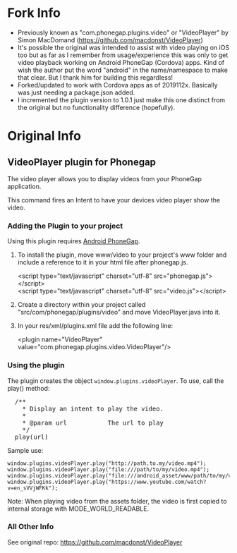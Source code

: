 # Fork Info
* Previously known as "com.phonegap.plugins.video" or "VideoPlayer" by Simon MacDomand (https://github.com/macdonst/VideoPlayer)
* It's possible the original was intended to assist with video playing on iOS too but as far as I remember from usage/experience this was only to get video playback working on Android PhoneGap (Cordova) apps. Kind of wish the author put the word "android" in the name/namespace to make that clear. But I thank him for building this regardless!
* Forked/updated to work with Cordova apps as of 2019112x. Basically was just needing a package.json added.
* I incremented the plugin version to 1.0.1 just make this one distinct from the original but no functionality difference (hopefully).

# Original Info 

## VideoPlayer plugin for Phonegap #

The video player allows you to display videos from your PhoneGap application.

This command fires an Intent to have your devices video player show the video.

### Adding the Plugin to your project ##

Using this plugin requires [Android PhoneGap](https://github.com/apache/incubator-cordova-android).

1. To install the plugin, move www/video to your project's www folder and include a reference to it in your html file after phonegap.js.

    &lt;script type="text/javascript" charset="utf-8" src="phonegap.js"&gt;&lt;/script&gt;<br/>
    &lt;script type="text/javascript" charset="utf-8" src="video.js"&gt;&lt;/script&gt;
    
2. Create a directory within your project called "src/com/phonegap/plugins/video" and move VideoPlayer.java into it.

3. In your res/xml/plugins.xml file add the following line:

    &lt;plugin name="VideoPlayer" value="com.phonegap.plugins.video.VideoPlayer"/&gt;

### Using the plugin ##

The plugin creates the object `window.plugins.videoPlayer`.  To use, call the play() method:

<pre>
  /**
	* Display an intent to play the video.
    *
    * @param url           The url to play
    */
  play(url)
</pre>

Sample use:

    window.plugins.videoPlayer.play("http://path.to.my/video.mp4");
    window.plugins.videoPlayer.play("file:///path/to/my/video.mp4");
    window.plugins.videoPlayer.play("file:///android_asset/www/path/to/my/video.mp4");
    window.plugins.videoPlayer.play("https://www.youtube.com/watch?v=en_sVVjWFKk");

Note: When playing video from the assets folder, the video is first copied to internal storage with MODE_WORLD_READABLE.

### All Other Info
See original repo: https://github.com/macdonst/VideoPlayer
 
